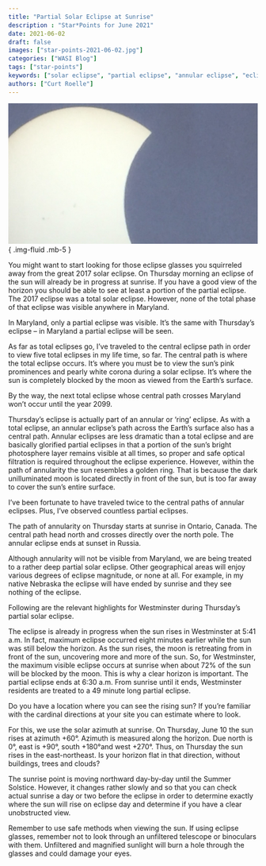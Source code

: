 ```yaml
---
title: "Partial Solar Eclipse at Sunrise"
description : "Star*Points for June 2021"
date: 2021-06-02
draft: false
images: ["star-points-2021-06-02.jpg"]
categories: ["WASI Blog"]
tags: ["star-points"]
keywords: ["solar eclipse", "partial eclipse", "annular eclipse", "eclipse glasses"]
authors: ["Curt Roelle"]
---
```


![The Sun](star-points-2021-06-02.jpg)
{ .img-fluid .mb-5 }

You might want to start looking for those eclipse glasses you squirreled away
from the great 2017 solar eclipse. On Thursday morning an eclipse of the sun
will already be in progress at sunrise. If you have a good view of the horizon
you should be able to see at least a portion of the partial eclipse. The 2017
eclipse was a total solar eclipse.  However, none of the total phase of that
eclipse was visible anywhere in Maryland.

In Maryland, only a partial eclipse was visible.  It’s the same with Thursday’s
eclipse – in Maryland a partial eclipse will be seen.

As far as total eclipses go, I’ve traveled to the central eclipse path in order
to view five total eclipses in my life time, so far.  The central path is where
the total eclipse occurs. It’s where you must be to view the sun’s pink
prominences and pearly white corona during a solar eclipse.  It’s where the sun
is completely blocked by the moon as viewed from the Earth’s surface.

By the way, the next total eclipse whose central path crosses Maryland won’t
occur until the year 2099.

Thursday’s eclipse is actually part of an annular or ‘ring’ eclipse.  As with
a total eclipse, an annular eclipse’s path across the Earth’s surface also has
a central path. Annular eclipses are less dramatic than a total eclipse and are
basically glorified partial eclipses in that a portion of the sun’s bright
photosphere layer remains visible at all times, so proper and safe optical
filtration is required throughout the eclipse experience. However, within the
path of annularity the sun resembles a golden ring. That is because the dark
unilluminated moon is located directly in front of the sun, but is too far away
to cover the sun’s entire surface.

I’ve been fortunate to have traveled twice to the central paths of annular
eclipses. Plus, I’ve observed countless partial eclipses.

The path of annularity on Thursday starts at sunrise in Ontario, Canada.  The
central path head north and crosses directly over the north pole.  The annular
eclipse ends at sunset in Russia.

Although annularity will not be visible from Maryland, we are being treated to
a rather deep partial solar eclipse.  Other geographical areas will enjoy
various degrees of eclipse magnitude, or none at all.  For example, in my
native Nebraska the eclipse will have ended by sunrise and they see nothing of
the eclipse.

Following are the relevant highlights for Westminster during Thursday’s partial
solar eclipse.

The eclipse is already in progress when the sun rises in Westminster at 5:41
a.m.  In fact, maximum eclipse occurred eight minutes earlier while the sun was
still below the horizon. As the sun rises, the moon is retreating from in front
of the sun, uncovering more and more of the sun.  So, for Westminster, the
maximum visible eclipse occurs at sunrise when about 72% of the sun will be
blocked by the moon. This is why a clear horizon is important.  The partial
eclipse ends at 6:30 a.m. From sunrise until it ends, Westminster residents are
treated to a 49 minute long partial eclipse.

Do you have a location where you can see the rising sun?  If you’re familiar
with the cardinal directions at your site you can estimate where to look.

For this, we use the solar azimuth at sunrise.  On Thursday, June 10 the sun
rises at azimuth +60°.  Azimuth is measured along the horizon. Due north is 0°,
east is +90°, south +180°and west +270°.  Thus, on Thursday the sun rises in
the east-northeast. Is your horizon flat in that direction, without buildings,
trees and clouds?

The sunrise point is moving northward day-by-day until the Summer Solstice.
However, it changes rather slowly and so that you can check actual sunrise
a day or two before the eclipse in order to determine exactly where the sun
will rise on eclipse day and determine if you have a clear unobstructed view.

Remember to use safe methods when viewing the sun.  If using eclipse glasses,
remember not to look through an unfiltered telescope or binoculars with them.
Unfiltered and magnified sunlight will burn a hole through the glasses and
could damage your eyes.
